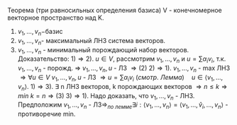 Теорема (три равносильных определения базиса)
V - конечномерное векторное пространство над K.
1. $v_1, . . . , v_n-$базис 
2. $v_1, . . . , v_n$- максимальный ЛНЗ система векторов.
3. $v_1,...,v_n$ - минимальный порождающий набор векторов.
Доказательство:
$1)\Rightarrow2).$ $u\in V$, рассмотрим $v_1,...,v_n$ и $u=\sum\alpha_{i}v_{i}$, т.к. $v_1,...,v_n$ - порожд. $\Rightarrow$ $v_1,...,v_n,u$ - ЛЗ $\Rightarrow (2)$
$2) \Rightarrow 1) .$ $v_1, . . . , v_n$ - max ЛНЗ $\Rightarrow \forall u\in V$ $v_1, . . . , v_n, u$ - ЛЗ $\Rightarrow u=\sum\alpha_{i}v_{i} \ (смотр. \ Лемма) \quad u\in\langle v_1,...,v_n\rangle.$
$1) \Rightarrow 3) .$ $\exists$ n ЛНЗ векторов, k порождающих векторов $\Rightarrow n\leqslant k\Rightarrow min \ k=n \Rightarrow (3)$
$3)\Rightarrow1).$ Надо доказать, что $v_1, . . . , v_n$ - ЛНЗ. Предположим $v_1,...,v_n$ - ЛЗ$\Rightarrow_{по \ лемме}\exists i:\langle v_1,...,v_n\rangle=\langle v_1,...,\widehat{v}_i,...,v_n\rangle$ - противоречие min.